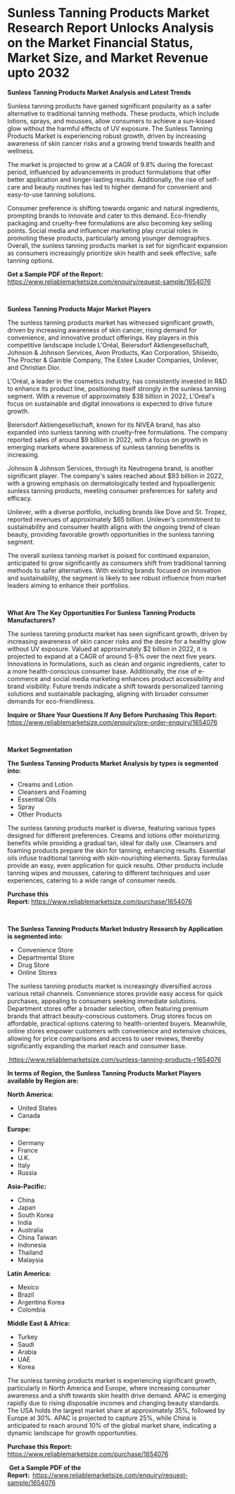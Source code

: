 <p><h1>Sunless Tanning Products Market Research Report Unlocks Analysis on the Market Financial Status, Market Size, and Market Revenue upto 2032</h1></p><p><strong>Sunless Tanning Products Market Analysis and Latest Trends</strong></p>
<p><p>Sunless tanning products have gained significant popularity as a safer alternative to traditional tanning methods. These products, which include lotions, sprays, and mousses, allow consumers to achieve a sun-kissed glow without the harmful effects of UV exposure. The Sunless Tanning Products Market is experiencing robust growth, driven by increasing awareness of skin cancer risks and a growing trend towards health and wellness. </p><p>The market is projected to grow at a CAGR of 9.8% during the forecast period, influenced by advancements in product formulations that offer better application and longer-lasting results. Additionally, the rise of self-care and beauty routines has led to higher demand for convenient and easy-to-use tanning solutions. </p><p>Consumer preference is shifting towards organic and natural ingredients, prompting brands to innovate and cater to this demand. Eco-friendly packaging and cruelty-free formulations are also becoming key selling points. Social media and influencer marketing play crucial roles in promoting these products, particularly among younger demographics. Overall, the sunless tanning products market is set for significant expansion as consumers increasingly prioritize skin health and seek effective, safe tanning options.</p></p>
<p><strong>Get a Sample PDF of the Report:&nbsp;</strong> <a href="https://www.reliablemarketsize.com/enquiry/request-sample/1654076?utm_campaign=1133&utm_medium=2&utm_source=Github&utm_content=ia&utm_term=18042025&utm_id=sunless-tanning-products">https://www.reliablemarketsize.com/enquiry/request-sample/1654076</a></p>
<p>&nbsp;</p>
<p><strong>Sunless Tanning Products Major Market Players</strong></p>
<p><p>The sunless tanning products market has witnessed significant growth, driven by increasing awareness of skin cancer, rising demand for convenience, and innovative product offerings. Key players in this competitive landscape include L'Oréal, Beiersdorf Aktiengesellschaft, Johnson & Johnson Services, Avon Products, Kao Corporation, Shiseido, The Procter & Gamble Company, The Estee Lauder Companies, Unilever, and Christian Dior.</p><p>L'Oréal, a leader in the cosmetics industry, has consistently invested in R&D to enhance its product line, positioning itself strongly in the sunless tanning segment. With a revenue of approximately $38 billion in 2022, L'Oréal's focus on sustainable and digital innovations is expected to drive future growth.</p><p>Beiersdorf Aktiengesellschaft, known for its NIVEA brand, has also expanded into sunless tanning with cruelty-free formulations. The company reported sales of around $9 billion in 2022, with a focus on growth in emerging markets where awareness of sunless tanning benefits is increasing.</p><p>Johnson & Johnson Services, through its Neutrogena brand, is another significant player. The company's sales reached about $93 billion in 2022, with a growing emphasis on dermatologically tested and hypoallergenic sunless tanning products, meeting consumer preferences for safety and efficacy.</p><p>Unilever, with a diverse portfolio, including brands like Dove and St. Tropez, reported revenues of approximately $65 billion. Unilever’s commitment to sustainability and consumer health aligns with the ongoing trend of clean beauty, providing favorable growth opportunities in the sunless tanning segment.</p><p>The overall sunless tanning market is poised for continued expansion, anticipated to grow significantly as consumers shift from traditional tanning methods to safer alternatives. With existing brands focused on innovation and sustainability, the segment is likely to see robust influence from market leaders aiming to enhance their portfolios.</p></p>
<p>&nbsp;</p>
<p><strong>What Are The Key Opportunities For Sunless Tanning Products Manufacturers?</strong></p>
<p><p>The sunless tanning products market has seen significant growth, driven by increasing awareness of skin cancer risks and the desire for a healthy glow without UV exposure. Valued at approximately $2 billion in 2022, it is projected to expand at a CAGR of around 5-8% over the next five years. Innovations in formulations, such as clean and organic ingredients, cater to a more health-conscious consumer base. Additionally, the rise of e-commerce and social media marketing enhances product accessibility and brand visibility. Future trends indicate a shift towards personalized tanning solutions and sustainable packaging, aligning with broader consumer demands for eco-friendliness.</p></p>
<p><strong>Inquire or Share Your Questions If Any Before Purchasing This Report:</strong> <a href="https://www.reliablemarketsize.com/enquiry/pre-order-enquiry/1654076?utm_campaign=1133&utm_medium=2&utm_source=Github&utm_content=ia&utm_term=18042025&utm_id=sunless-tanning-products">https://www.reliablemarketsize.com/enquiry/pre-order-enquiry/1654076</a></p>
<p>&nbsp;</p>
<p><strong>Market Segmentation</strong></p>
<p><strong>The Sunless Tanning Products Market Analysis by types is segmented into:</strong></p>
<p><ul><li>Creams and Lotion</li><li>Cleansers and Foaming</li><li>Essential Oils</li><li>Spray</li><li>Other Products</li></ul></p>
<p><p>The sunless tanning products market is diverse, featuring various types designed for different preferences. Creams and lotions offer moisturizing benefits while providing a gradual tan, ideal for daily use. Cleansers and foaming products prepare the skin for tanning, enhancing results. Essential oils infuse traditional tanning with skin-nourishing elements. Spray formulas provide an easy, even application for quick results. Other products include tanning wipes and mousses, catering to different techniques and user experiences, catering to a wide range of consumer needs.</p></p>
<p><strong>Purchase this Report:&nbsp;</strong><a href="https://www.reliablemarketsize.com/purchase/1654076?utm_campaign=1133&utm_medium=2&utm_source=Github&utm_content=ia&utm_term=18042025&utm_id=sunless-tanning-products">https://www.reliablemarketsize.com/purchase/1654076</a></p>
<p>&nbsp;</p>
<p><strong>The Sunless Tanning Products Market Industry Research by Application is segmented into:</strong></p>
<p><ul><li>Convenience Store</li><li>Departmental Store</li><li>Drug Store</li><li>Online Stores</li></ul></p>
<p><p>The sunless tanning products market is increasingly diversified across various retail channels. Convenience stores provide easy access for quick purchases, appealing to consumers seeking immediate solutions. Department stores offer a broader selection, often featuring premium brands that attract beauty-conscious customers. Drug stores focus on affordable, practical options catering to health-oriented buyers. Meanwhile, online stores empower customers with convenience and extensive choices, allowing for price comparisons and access to user reviews, thereby significantly expanding the market reach and consumer base.</p></p>
<p><a href="https://www.reliablemarketsize.com/sunless-tanning-products-r1654076?utm_campaign=1133&utm_medium=2&utm_source=Github&utm_content=ia&utm_term=18042025&utm_id=sunless-tanning-products">&nbsp;https://www.reliablemarketsize.com/sunless-tanning-products-r1654076</a></p>
<p><strong>In terms of Region, the Sunless Tanning Products Market Players available by Region are:</strong></p>
<p>
    <p> <strong> North America: </strong>
        <ul>
            <li>United States</li>
            <li>Canada</li>
        </ul>
        </p> 
    <p> <strong> Europe: </strong>
        <ul>
            <li>Germany</li>
            <li>France</li>
            <li>U.K.</li>
            <li>Italy</li>
            <li>Russia</li>
        </ul>
        </p> 
    <p> <strong> Asia-Pacific: </strong>
        <ul>
            <li>China</li>
            <li>Japan</li>
            <li>South Korea</li>
            <li>India</li>
            <li>Australia</li>
            <li>China Taiwan</li>
            <li>Indonesia</li>
            <li>Thailand</li>
            <li>Malaysia</li>
        </ul>
        </p> 
    <p> <strong> Latin America: </strong>
        <ul>
            <li>Mexico</li>
            <li>Brazil</li>
            <li>Argentina Korea</li>
            <li>Colombia</li>
        </ul>
        </p> 
    <p> <strong> Middle East & Africa: </strong>
        <ul>
            <li>Turkey</li>
            <li>Saudi</li>
            <li>Arabia</li>
            <li>UAE</li>
            <li>Korea</li>
        </ul>
    </p>
    </p>
<p><p>The sunless tanning products market is experiencing significant growth, particularly in North America and Europe, where increasing consumer awareness and a shift towards skin health drive demand. APAC is emerging rapidly due to rising disposable incomes and changing beauty standards. The USA holds the largest market share at approximately 35%, followed by Europe at 30%. APAC is projected to capture 25%, while China is anticipated to reach around 10% of the global market share, indicating a dynamic landscape for growth opportunities.</p></p>
<p><strong>Purchase this Report: </strong><a href="https://www.reliablemarketsize.com/purchase/1654076?utm_campaign=1133&utm_medium=2&utm_source=Github&utm_content=ia&utm_term=18042025&utm_id=sunless-tanning-products">https://www.reliablemarketsize.com/purchase/1654076</a></p>
<p>&nbsp;<strong>Get a Sample PDF of the Report:&nbsp;&nbsp;</strong><a href="https://www.reliablemarketsize.com/enquiry/request-sample/1654076?utm_campaign=1133&utm_medium=2&utm_source=Github&utm_content=ia&utm_term=18042025&utm_id=sunless-tanning-products">https://www.reliablemarketsize.com/enquiry/request-sample/1654076</a></p>
<p><strong></strong></p>
<p><p></p><p></p><p></p></p>